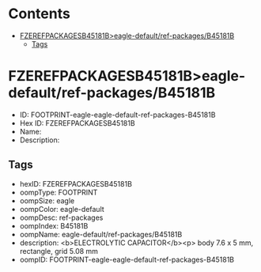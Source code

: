 



Contents
========

* [FZEREFPACKAGESB45181B>eagle-default/ref-packages/B45181B](#fzerefpackagesb45181beagle-defaultref-packagesb45181b)
	* [Tags](#tags)

# FZEREFPACKAGESB45181B>eagle-default/ref-packages/B45181B

- ID: FOOTPRINT-eagle-eagle-default-ref-packages-B45181B
- Hex ID: FZEREFPACKAGESB45181B
- Name: 
- Description: 

## Tags

- hexID: FZEREFPACKAGESB45181B
- oompType: FOOTPRINT
- oompSize: eagle
- oompColor: eagle-default
- oompDesc: ref-packages
- oompIndex: B45181B
- oompName: eagle-default/ref-packages/B45181B
- description: &lt;b&gt;ELECTROLYTIC CAPACITOR&lt;/b&gt;&lt;p&gt;&#xD;
body 7.6 x 5 mm, rectangle, grid 5.08 mm
- oompID: FOOTPRINT-eagle-eagle-default-ref-packages-B45181B
